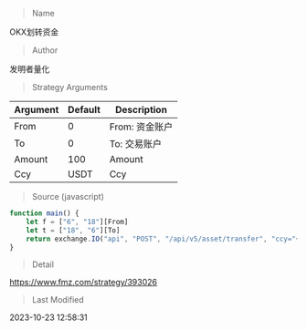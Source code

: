 
> Name

OKX划转资金

> Author

发明者量化



> Strategy Arguments



|Argument|Default|Description|
|----|----|----|
|From|0|From: 资金账户|交易账户|
|To|0|To: 交易账户|资金账户|
|Amount|100|Amount|
|Ccy|USDT|Ccy|


> Source (javascript)

``` javascript
function main() {
    let f = ["6", "18"][From]
    let t = ["18", "6"][To]
    return exchange.IO("api", "POST", "/api/v5/asset/transfer", "ccy="+Ccy+"&from="+f+"&to="+t+"&amt="+Amount)
}
```

> Detail

https://www.fmz.com/strategy/393026

> Last Modified

2023-10-23 12:58:31
